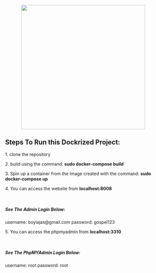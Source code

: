 <p align="center"><a href="https://laravel.com" target="_blank"><img src="https://raw.githubusercontent.com/laravel/art/master/logo-lockup/5%20SVG/2%20CMYK/1%20Full%20Color/laravel-logolockup-cmyk-red.svg" width="400"></a></p>

<h2>Steps To Run this Dockrized Project:</h2>

<p>1. clone the repository</p>

<p>2. build using the command: <b>sudo docker-compose build</b></p>

<p>3. Spin up a container from the Image created with the command: <b>sudo docker-compose up</b></p>

<p>4. You can access the website from <b>localhost:8008</b></p>
<br/>
<h5>See The Admin Login Below:</h5>
username: boyiajas@gmail.com
password: gospel123

<p>5. You can access the phpmyadmin from <b>localhost:3310</b></p>
<br/>
<h5>See The PhpMYAdmin Login Below:</h5>
username: root
password: root
<br/>





